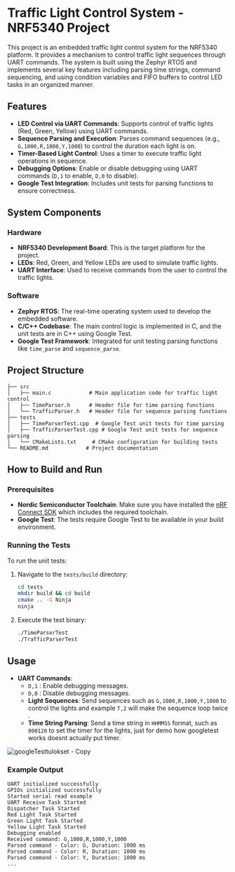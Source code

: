 # Traffic Light Control System - NRF5340 Project

This project is an embedded traffic light control system for the NRF5340 platform. It provides a mechanism to control traffic light sequences through UART commands. The system is built using the Zephyr RTOS and implements several key features including parsing time strings, command sequencing, and using condition variables and FIFO buffers to control LED tasks in an organized manner.

## Features

- **LED Control via UART Commands**: Supports control of traffic lights (Red, Green, Yellow) using UART commands.
- **Sequence Parsing and Execution**: Parses command sequences (e.g., `G,1000,R,1000,Y,1000`) to control the duration each light is on.
- **Timer-Based Light Control**: Uses a timer to execute traffic light operations in sequence.
- **Debugging Options**: Enable or disable debugging using UART commands (`D,1` to enable, `D,0` to disable).
- **Google Test Integration**: Includes unit tests for parsing functions to ensure correctness.

## System Components

### Hardware
- **NRF5340 Development Board**: This is the target platform for the project.
- **LEDs**: Red, Green, and Yellow LEDs are used to simulate traffic lights.
- **UART Interface**: Used to receive commands from the user to control the traffic lights.

### Software
- **Zephyr RTOS**: The real-time operating system used to develop the embedded software.
- **C/C++ Codebase**: The main control logic is implemented in C, and the unit tests are in C++ using Google Test.
- **Google Test Framework**: Integrated for unit testing parsing functions like `time_parse` and `sequence_parse`.

## Project Structure
```
├── src
│   ├── main.c            # Main application code for traffic light control
│   ├── TimeParser.h      # Header file for time parsing functions
│   └── TrafficParser.h   # Header file for sequence parsing functions
├── tests
│   ├── TimeParserTest.cpp  # Google Test unit tests for time parsing
│   ├── TrafficParserTest.cpp # Google Test unit tests for sequence parsing
│   └── CMakeLists.txt     # CMake configuration for building tests
└── README.md            # Project documentation
```

## How to Build and Run

### Prerequisites
- **Nordic Semiconductor Toolchain**: Make sure you have installed the [nRF Connect SDK](https://developer.nordicsemi.com/nRF_Connect_SDK/doc/latest/nrf/gs_installing.html) which includes the required toolchain.
- **Google Test**: The tests require Google Test to be available in your build environment.


### Running the Tests
To run the unit tests:
1. Navigate to the `tests/build` directory:
   ```sh
   cd tests
   mkdir build && cd build
   cmake .. -G Ninja
   ninja
   ```
2. Execute the test binary:
   ```sh
   ./TimeParserTest
   ./TrafficParserTest
   ```

## Usage

- **UART Commands**:
  - `D,1` : Enable debugging messages.
  - `D,0` : Disable debugging messages.
  - **Light Sequences**: Send sequences such as `G,1000,R,1000,Y,1000` to control the lights and example `T,2` will make the sequence loop twice .
  - **Time String Parsing**: Send a time string in `HHMMSS` format, such as `000120` to set the timer for the lights, just for demo how googletest works doesnt actually put timer.

![googleTesttulokset - Copy](https://github.com/user-attachments/assets/e98319bd-e174-4de6-aadb-5a8acc0f968e)

    

### Example Output
```
UART initialized successfully
GPIOs initialized successfully
Started serial read example
UART Receive Task Started
Dispatcher Task Started
Red Light Task Started
Green Light Task Started
Yellow Light Task Started
Debugging enabled
Received command: G,1000,R,1000,Y,1000
Parsed command - Color: G, Duration: 1000 ms
Parsed command - Color: R, Duration: 1000 ms
Parsed command - Color: Y, Duration: 1000 ms
...
```
